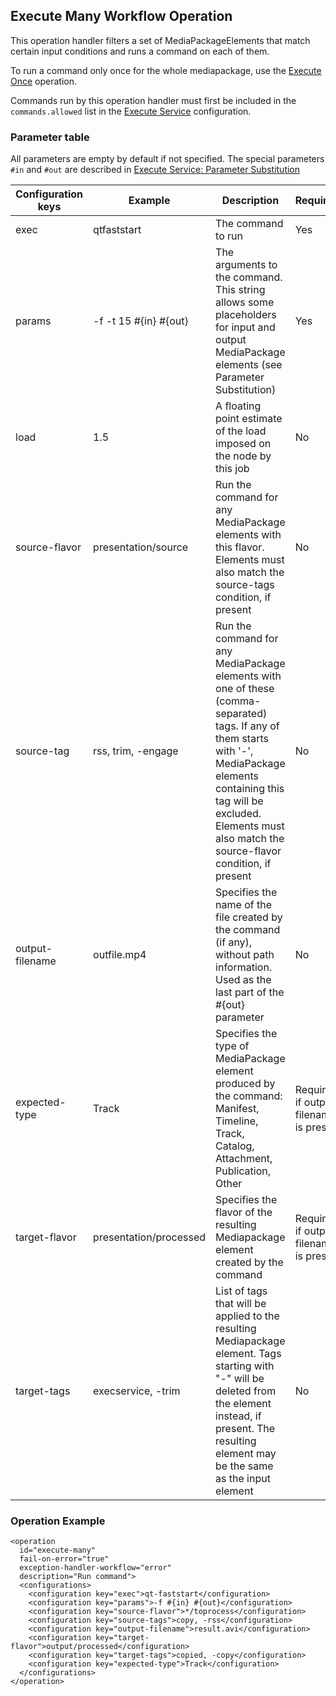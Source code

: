 Execute Many Workflow Operation
-------------------------------

This operation handler filters a set of MediaPackageElements that match certain input conditions and runs a command on each of them.

To run a command only once for the whole mediapackage, use the [Execute Once](execute-once-woh.md) operation.

Commands run by this operation handler must first be included in the `commands.allowed` list in the
[Execute Service](../modules/execute.md#service-configuration) configuration.

### Parameter table

All parameters are empty by default if not specified. The special parameters `#in` and `#out` are described
in [Execute Service: Parameter Substitution](../modules/execute.md#parameter-substitution)

|Configuration keys|Example               |Description        |Required?|
|------------------|----------------------|-------------------|---------|
|exec              |qtfaststart           |The command to run |Yes      |
|params            |-f -t 15 #{in} #{out} |The arguments to the command. This string allows some placeholders for input and output MediaPackage elements (see Parameter Substitution) |Yes|
|load              |1.5                   |A floating point estimate of the load imposed on the node by this job|No|
|source-flavor     |presentation/source   |Run the command for any MediaPackage elements with this flavor. Elements must also match the source-tags condition, if present |No|
|source-tag        |rss, trim, -engage    |Run the command for any MediaPackage elements with one of these (comma- separated) tags. If any of them starts with '-', MediaPackage elements containing this tag will be excluded. Elements must also match the source-flavor condition, if present|No|
|output-filename   |outfile.mp4           |Specifies the name of the file created by the command (if any), without path information. Used as the last part of the #{out} parameter|No|
|expected-type     |Track                 |Specifies the type of MediaPackage element produced by the command: Manifest, Timeline, Track, Catalog, Attachment, Publication, Other|Required if output- filename is present|
|target-flavor     |presentation/processed|Specifies the flavor of the resulting Mediapackage element created by the command |Required if output- filename is present|
|target-tags       |execservice, -trim    |List of tags that will be applied to the resulting Mediapackage element. Tags starting with "-" will be deleted from the element instead, if present. The resulting element may be the same as the input element |No|

### Operation Example

````
<operation
  id="execute-many"
  fail-on-error="true"
  exception-handler-workflow="error"
  description="Run command">
  <configurations>
    <configuration key="exec">qt-faststart</configuration>
    <configuration key="params">-f #{in} #{out}</configuration>
    <configuration key="source-flavor">*/toprocess</configuration>
    <configuration key="source-tags">copy, -rss</configuration>
    <configuration key="output-filename">result.avi</configuration>
    <configuration key="target-flavor">output/processed</configuration>
    <configuration key="target-tags">copied, -copy</configuration>
    <configuration key="expected-type">Track</configuration>
  </configurations>
</operation>
````

